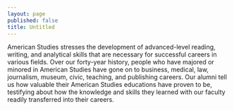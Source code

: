 ```yaml
---
layout: page
published: false
title: Untitled
---
```


American Studies stresses the development of advanced-level reading, writing, and analytical skills that are necessary for successful careers in various fields. Over our forty-year history, people who have majored or minored in American Studies have gone on to business, medical, law, journalism, museum, civic, teaching, and publishing careers. Our alumni tell us how valuable their American Studies educations have proven to be, testifying about how the knowledge and skills they learned with our faculty readily transferred into their careers.